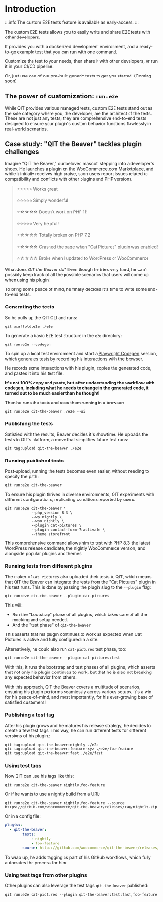 # Introduction

:::info
The custom E2E tests feature is available as early-access.
:::

The custom E2E tests allows you to easily write and share E2E tests with other developers.

It provides you with a dockerized development environment, and a ready-to-go example test that you can run with one command.

Customize the test to your needs, then share it with other developers, or run it in your CI/CD pipeline.

Or, just use one of our pre-built generic tests to get you started. (Coming soon)

## The power of customization: `run:e2e`

While QIT provides various managed tests, custom E2E tests stand out as the sole category where you, the developer, are the architect of the tests. These are not just any tests; they are comprehensive end-to-end tests designed to ensure your plugin's custom behavior functions flawlessly in real-world scenarios.

## Case study: "QIT the Beaver" tackles plugin challenges

Imagine "QIT the Beaver," our beloved mascot, stepping into a developer's shoes. He launches a plugin on the WooCommerce.com Marketplace, and while it initially receives high praise, soon users report issues related to compatibility and conflicts with other plugins and PHP versions.

> ⭐⭐⭐⭐⭐ Works great
> 
> ⭐⭐⭐⭐⭐ Simply wonderful
> 
> ⭐☆☆☆☆ Doesn't work on PHP 11!
>
> ⭐⭐⭐⭐⭐ Very helpful!
> 
> ⭐☆☆☆☆ Totally broken on PHP 7.2
> 
> ⭐☆☆☆☆ Crashed the page when "Cat Pictures" plugin was enabled!
> 
> ⭐☆☆☆☆ Broke when I updated to WordPress or WooCommerce

What does _QIT the Beaver_ do? Even though he tries very hard, he can't possibly keep track of all the possible scenarios that users will come up when using his plugin!

To bring some peace of mind, he finally decides it's time to write some end-to-end tests.

### Generating the tests

So he pulls up the QIT CLI and runs:

```qitbash
qit scaffold:e2e ./e2e
```

To generate a basic E2E test structure in the `e2e` directory:

```
qit run:e2e --codegen
```

To spin up a local test environment and start a [Playwright Codegen](https://playwright.dev/docs/codegen) session, which generates tests by recording his interactions with the browser.

He records some interactions with his plugin, copies the generated code, and pastes it into his test file.

**It's not 100% copy and paste, but after understanding the workflow with codegen, including what he needs to change in the generated code, it turned out to be much easier than he thought!**

Then he runs the tests and sees them running in a browser:

```qitbash
qit run:e2e qit-the-beaver ./e2e --ui
```

### Publishing the tests

Satisfied with the results, Beaver decides it's showtime. He uploads the tests to QIT’s platform, a move that simplifies future test runs:

```qitbash
qit tag:upload qit-the-beaver ./e2e
```

### Running published tests

Post-upload, running the tests becomes even easier, without needing to specify the path:

```qitbash
qit run:e2e qit-the-beaver
```

To ensure his plugin thrives in diverse environments, QIT experiments with different configurations, replicating conditions reported by users:

```qitbash
qit run:e2e qit-the-beaver \
            --php_version 8.3 \
            --wp nightly \
            --woo nightly \
            --plugin cat-pictures \
            --plugin contact-form-7:activate \
            --theme storefront
```

This comprehensive command allows him to test with PHP 8.3, the latest WordPress release candidate, the nightly WooCommerce version, and alongside popular plugins and themes.

### Running tests from different plugins

The maker of `Cat Pictures` also uploaded their tests to QIT, which means that QIT the Beaver can integrate the tests from the "Cat Pictures" plugin in his test runs. This is done by passing the plugin slug to the `--plugin` flag:

```qitbash
qit run:e2e qit-the-beaver --plugin cat-pictures
```

This will:

- Run the "bootstrap" phase of all plugins, which takes care of all the mocking and setup needed.
- And the "test phase" of `qit-the-beaver`

This asserts that his plugin continues to work as expected when Cat Pictures is active and fully configured in a site.

Alternatively, he could also run `cat-pictures` test phase, too:

```qitbash
qit run:e2e qit-the-beaver --plugin cat-pictures:test
```

With this, it runs the bootstrap and test phases of all plugins, which asserts that not only his plugin continues to work, but that he is also not breaking any expected behavior from others.

With this approach, QIT the Beaver covers a multitude of scenarios, ensuring his plugin performs seamlessly across various setups. It's a win for his peace-of-mind, and most importantly, for his ever-growing base of satisfied customers!

### Publishing a test tag

After his plugin grows and he matures his release strategy, he decides to create a few test tags. This way, he can run different tests for different versions of his plugin.:

```qitbash
qit tag:upload qit-the-beaver:nightly ./e2e
qit tag:upload qit-the-beaver:feature-xyz ./e2e/foo-feature
qit tag:upload qit-the-beaver:fast ./e2e/fast
```

### Using test tags

Now QIT can use his tags like this:

```qitbash
qit run:e2e qit-the-beaver nightly,foo-feature
```

Or if he wants to use a nightly build from a URL:

```qitbash
qit run:e2e qit-the-beaver nightly,foo-feature --source https://github.com/woocommerce/qit-the-beaver/releases/tag/nightly.zip
```

Or in a config file:

```yaml
plugins:
  - qit-the-beaver:
        tests:
            - nightly
            - foo-feature
        source: https://github.com/woocommerce/qit-the-beaver/releases/tag/nightly.zip
```

To wrap up, he adds tagging as part of his GitHub workflows, which fully automates the process for him.

### Using test tags from other plugins

Other plugins can also leverage the test tags `qit-the-beaver` published:

```qitbash
qit run:e2e cat-pictures --plugin qit-the-beaver:test:fast,foo-feature
```
